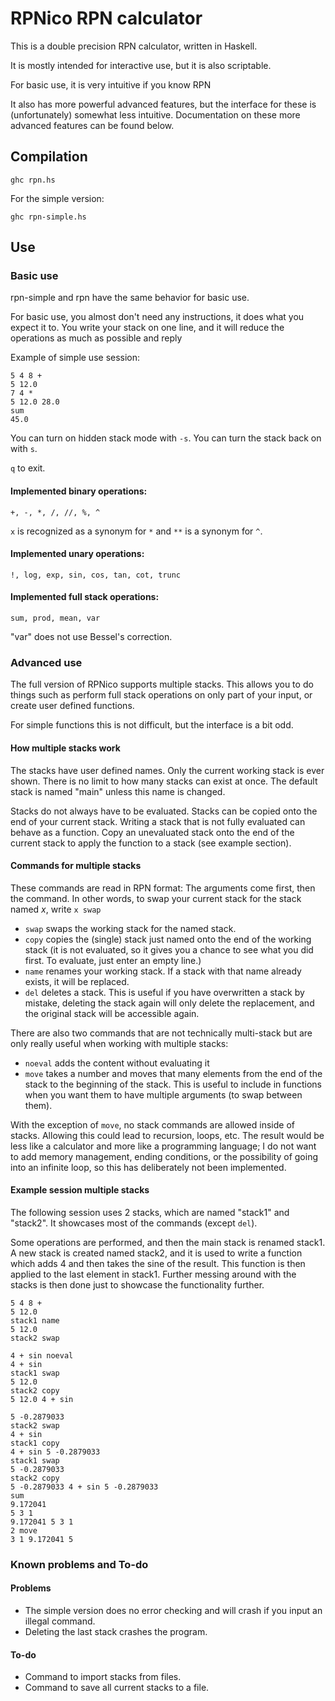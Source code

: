 # RPNico RPN calculator #

This is a double precision RPN calculator, written in Haskell.

It is mostly intended for interactive use, but it is also scriptable.

For basic use, it is very intuitive if you know RPN

It also has more powerful advanced features, but the interface for these is (unfortunately) somewhat less intuitive.
Documentation on these more advanced features can be found below.

## Compilation

`ghc rpn.hs`

For the simple version:

`ghc rpn-simple.hs`

## Use

### Basic use

rpn-simple and rpn have the same behavior for basic use.

For basic use, you almost don't need any instructions, it does what you expect it to.
You write your stack on one line, and it will reduce the operations as much as possible and reply

Example of simple use session:
```
5 4 8 +
5 12.0
7 4 *
5 12.0 28.0
sum
45.0
```

You can turn on hidden stack mode with `-s`.
You can turn the stack back on with `s`.

`q` to exit.

#### Implemented binary operations:

`+, -, *, /, //, %, ^`

`x` is recognized as a synonym for `*` and `**` is a synonym for `^`.

#### Implemented unary operations:

`!, log, exp, sin, cos, tan, cot, trunc`

#### Implemented full stack operations:

`sum, prod, mean, var`

"var" does not use Bessel's correction. 

### Advanced use

The full version of RPNico supports multiple stacks.
This allows you to do things such as perform full stack operations on only part of your input, or create user defined functions.

For simple functions this is not difficult, but the interface is a bit odd.

#### How multiple stacks work

The stacks have user defined names.
Only the current working stack is ever shown.
There is no limit to how many stacks can exist at once.
The default stack is named "main" unless this name is changed.

Stacks do not always have to be evaluated.
Stacks can be copied onto the end of your current stack.
Writing a stack that is not fully evaluated can behave as a function.
Copy an unevaluated stack onto the end of the current stack to apply the function to a stack (see example section).

#### Commands for multiple stacks

These commands are read in RPN format: The arguments come first, then the command.
In other words, to swap your current stack for the stack named _x_, write `x swap`

- `swap` swaps the working stack for the named stack.
- `copy` copies the (single) stack just named onto the end of the working stack (it is not evaluated, so it gives you a chance to see what you did first. To evaluate, just enter an empty line.)
- `name` renames your working stack. If a stack with that name already exists, it will be replaced.
- `del` deletes a stack. This is useful if you have overwritten a stack by mistake, deleting the stack again will only delete the replacement, and the original stack will be accessible again.

There are also two commands that are not technically multi-stack but are only really useful when working with multiple stacks:

- `noeval` adds the content without evaluating it
- `move` takes a number and moves that many elements from the end of the stack to the beginning of the stack. This is useful to include in functions when you want them to have multiple arguments (to swap between them).

With the exception of `move`, no stack commands are allowed inside of stacks.
Allowing this could lead to recursion, loops, etc.
The result would be less like a calculator and more like a programming language; I do not want to add memory management, ending conditions, or the possibility of going into an infinite loop, so this has deliberately not been implemented.

#### Example session multiple stacks

The following session uses 2 stacks, which are named "stack1" and "stack2". It showcases most of the commands (except `del`).

Some operations are performed, and then the main stack is renamed stack1. A new stack is created named stack2, and it is used to write a function which adds 4 and then takes the sine of the result. This function is then applied to the last element in stack1. Further messing around with the stacks is then done just to showcase the functionality further.

```
5 4 8 +
5 12.0
stack1 name
5 12.0
stack2 swap

4 + sin noeval
4 + sin
stack1 swap
5 12.0
stack2 copy
5 12.0 4 + sin

5 -0.2879033
stack2 swap
4 + sin
stack1 copy
4 + sin 5 -0.2879033
stack1 swap
5 -0.2879033
stack2 copy
5 -0.2879033 4 + sin 5 -0.2879033
sum
9.172041
5 3 1
9.172041 5 3 1
2 move
3 1 9.172041 5
```

### Known problems and To-do

#### Problems

- The simple version does no error checking and will crash if you input an illegal command.
- Deleting the last stack crashes the program.

#### To-do

- Command to import stacks from files.
- Command to save all current stacks to a file.
